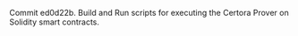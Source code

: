 Commit ed0d22b.                    Build and Run scripts for executing the Certora Prover on Solidity smart contracts.